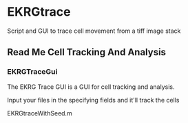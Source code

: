 EKRGtrace
=========

Script and GUI to trace cell movement from a tiff image stack

## Read Me Cell Tracking And Analysis


### EKRGTraceGui

The EKRG Trace GUI is a GUI for cell tracking and analysis. 

Input your files in the specifying fields and it'll track the cells 

EKRGtraceWithSeed.m
